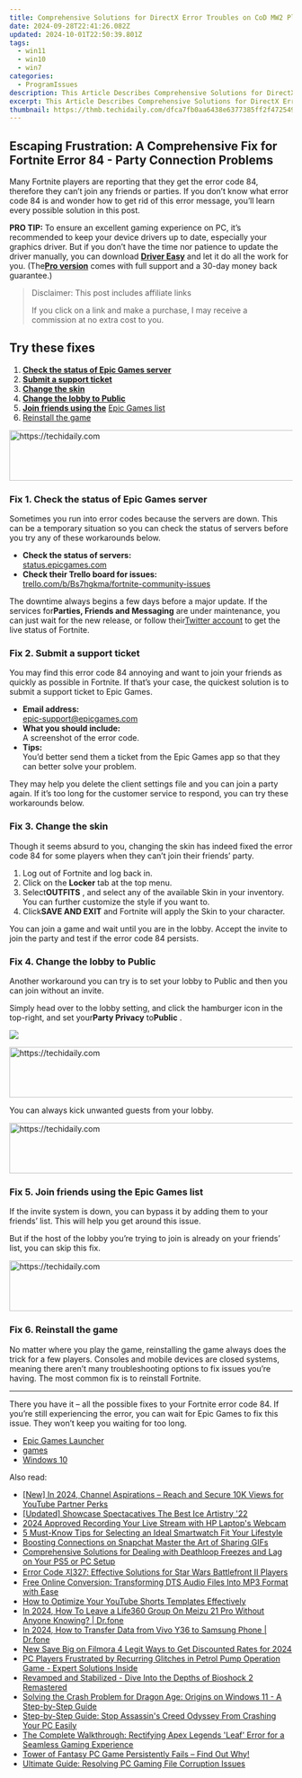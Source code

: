 ```yaml
---
title: Comprehensive Solutions for DirectX Error Troubles on CoD MW2 Platform
date: 2024-09-28T22:41:26.082Z
updated: 2024-10-01T22:50:39.801Z
tags:
  - win11
  - win10
  - win7
categories:
  - ProgramIssues
description: This Article Describes Comprehensive Solutions for DirectX Error Troubles on CoD MW2 Platform
excerpt: This Article Describes Comprehensive Solutions for DirectX Error Troubles on CoD MW2 Platform
thumbnail: https://thmb.techidaily.com/dfca7fb0aa6438e6377385ff2f472549907a4325f08f8d8aadbe962a7502b81d.jpg
---
```


## Escaping Frustration: A Comprehensive Fix for Fortnite Error 84 - Party Connection Problems

Many Fortnite players are reporting that they get the error code 84, therefore they can’t join any friends or parties. If you don’t know what error code 84 is and wonder how to get rid of this error message, you’ll learn every possible solution in this post.

**PRO TIP:** To ensure an excellent gaming experience on PC, it’s recommended to keep your device drivers up to date, especially your graphics driver. But if you don’t have the time nor patience to update the driver manually, you can download **[Driver Easy](https://tools.techidaily.com/drivereasy/download/)**  and let it do all the work for you. (The[**Pro version**](https://tools.techidaily.com/drivereasy/download/) comes with full support and a 30-day money back guarantee.)

>  Disclaimer: This post includes affiliate links
>
>  If you click on a link and make a purchase, I may receive a commission at no extra cost to you.
>

## Try these fixes

1. **[Check the status of Epic Games server](https://tools.techidaily.com/drivereasy/download/)**
2. **[Submit a support ticket](https://tools.techidaily.com/drivereasy/download/)**
3. **[Change the skin](https://tools.techidaily.com/drivereasy/download/)**
4. **[Change the lobby to Public](https://tools.techidaily.com/drivereasy/download/)**
5. **[Join friends using the](https://tools.techidaily.com/drivereasy/download/)** [Epic Games list](https://tools.techidaily.com/drivereasy/download/)
6. [Reinstall the game](https://tools.techidaily.com/drivereasy/download/)

<!-- affiliate ads begin -->
<a href="https://appsumo.8odi.net/c/5597632/2151894/7443" target="_top" id="2151894">
  <img src="//a.impactradius-go.com/display-ad/7443-2151894" border="0" alt="https://techidaily.com" width="728" height="90"/>
</a>
<img height="0" width="0" src="https://appsumo.8odi.net/i/5597632/2151894/7443" style="position:absolute;visibility:hidden;" border="0" />
<!-- affiliate ads end -->

### Fix 1\. Check the status of Epic Games server

 Sometimes you run into error codes because the servers are down. This can be a temporary situation so you can check the status of servers before you try any of these workarounds below.

* **Check the status of servers:**  
[status.epicgames.com](https://status.epicgames.com/)
* **Check their Trello board for issues:**  
[trello.com/b/Bs7hgkma/fortnite-community-issues](https://trello.com/b/Bs7hgkma/fortnite-community-issues)

 The downtime always begins a few days before a major update. If the services for**Parties, Friends and Messaging** are under maintenance, you can just wait for the new release, or follow their[Twitter account](https://twitter.com/FortniteStatus) to get the live status of Fortnite.

### Fix 2\. Submit a support ticket

 You may find this error code 84 annoying and want to join your friends as quickly as possible in Fortnite. If that’s your case, the quickest solution is to submit a support ticket to Epic Games.

* **Email address:**  
[epic-support@epicgames.com](https://tools.techidaily.com/drivereasy/download/)
* **What you should include:**  
 A screenshot of the error code.
* **Tips:**  
 You’d better send them a ticket from the Epic Games app so that they can better solve your problem.

 They may help you delete the client settings file and you can join a party again. If it’s too long for the customer service to respond, you can try these workarounds below.

### Fix 3\. Change the skin

 Though it seems absurd to you, changing the skin has indeed fixed the error code 84 for some players when they can’t join their friends’ party.

1. Log out of Fortnite and log back in.
2. Click on the **Locker** tab at the top menu.
3. Select**OUTFITS** , and select any of the available Skin in your inventory. You can further customize the style if you want to.
4. Click**SAVE AND EXIT** and Fortnite will apply the Skin to your character.

 You can join a game and wait until you are in the lobby. Accept the invite to join the party and test if the error code 84 persists.

### Fix 4\. Change the lobby to Public

 Another workaround you can try is to set your lobby to Public and then you can join without an invite.

 Simply head over to the lobby setting, and click the hamburger icon in the top-right, and set your**Party Privacy** to**Public** .

![](https://images.drivereasy.com/wp-content/uploads/2021/04/Screen-Shot-2021-04-13-at-4.59.16-PM-1200x521.png)

<!-- affiliate ads begin -->
<a href="https://appsumo.8odi.net/c/5597632/2123734/7443" target="_top" id="2123734">
  <img src="//a.impactradius-go.com/display-ad/7443-2123734" border="0" alt="https://techidaily.com" width="728" height="90"/>
</a>
<img height="0" width="0" src="https://appsumo.8odi.net/i/5597632/2123734/7443" style="position:absolute;visibility:hidden;" border="0" />
<!-- affiliate ads end -->

You can always kick unwanted guests from your lobby.

<!-- affiliate ads begin -->
<a href="https://appsumo.8odi.net/c/5597632/2151858/7443" target="_top" id="2151858">
  <img src="//a.impactradius-go.com/display-ad/7443-2151858" border="0" alt="https://techidaily.com" width="600" height="90"/>
</a>
<img height="0" width="0" src="https://appsumo.8odi.net/i/5597632/2151858/7443" style="position:absolute;visibility:hidden;" border="0" />
<!-- affiliate ads end -->

### Fix 5\. Join friends using the Epic Games list

 If the invite system is down, you can bypass it by adding them to your friends’ list. This will help you get around this issue.

 But if the host of the lobby you’re trying to join is already on your friends’ list, you can skip this fix.

<!-- affiliate ads begin -->
<a href="https://appsumo.8odi.net/c/5597632/2137413/7443" target="_top" id="2137413">
  <img src="//a.impactradius-go.com/display-ad/7443-2137413" border="0" alt="https://techidaily.com" width="728" height="90"/>
</a>
<img height="0" width="0" src="https://appsumo.8odi.net/i/5597632/2137413/7443" style="position:absolute;visibility:hidden;" border="0" />
<!-- affiliate ads end -->

### Fix 6\. Reinstall the game

 No matter where you play the game, reinstalling the game always does the trick for a few players. Consoles and mobile devices are closed systems, meaning there aren’t many troubleshooting options to fix issues you’re having. The most common fix is to reinstall Fortnite.

---

 There you have it – all the possible fixes to your Fortnite error code 84\. If you’re still experiencing the error, you can wait for Epic Games to fix this issue. They won’t keep you waiting for too long.

* [Epic Games Launcher](https://tools.techidaily.com/drivereasy/download/)
* [games](https://tools.techidaily.com/drivereasy/download/)
* [Windows 10](https://tools.techidaily.com/drivereasy/download/)

<ins class="adsbygoogle"
     style="display:block"
     data-ad-format="autorelaxed"
     data-ad-client="ca-pub-7571918770474297"
     data-ad-slot="1223367746"></ins>

<ins class="adsbygoogle"
     style="display:block"
     data-ad-client="ca-pub-7571918770474297"
     data-ad-slot="8358498916"
     data-ad-format="auto"
     data-full-width-responsive="true"></ins>

<span class="atpl-alsoreadstyle">Also read:</span>
<div><ul>
<li><a href="https://facebook-record-videos.techidaily.com/new-in-2024-channel-aspirations-reach-and-secure-10k-views-for-youtube-partner-perks/"><u>[New] In 2024, Channel Aspirations – Reach and Secure 10K Views for YouTube Partner Perks</u></a></li>
<li><a href="https://extra-support.techidaily.com/updated-showcase-spectacatives-the-best-ice-artistry-22/"><u>[Updated] Showcase Spectacatives The Best Ice Artistry '22</u></a></li>
<li><a href="https://screen-mirroring-recording.techidaily.com/2024-approved-recording-your-live-stream-with-hp-laptops-webcam/"><u>2024 Approved Recording Your Live Stream with HP Laptop's Webcam</u></a></li>
<li><a href="https://technical-tips.techidaily.com/5-must-know-tips-for-selecting-an-ideal-smartwatch-fit-your-lifestyle/"><u>5 Must-Know Tips for Selecting an Ideal Smartwatch Fit Your Lifestyle</u></a></li>
<li><a href="https://tiktok-video-files.techidaily.com/boosting-connections-on-snapchat-master-the-art-of-sharing-gifs/"><u>Boosting Connections on Snapchat Master the Art of Sharing GIFs</u></a></li>
<li><a href="https://win-solutions.techidaily.com/comprehensive-solutions-for-dealing-with-deathloop-freezes-and-lag-on-your-ps5-or-pc-setup/"><u>Comprehensive Solutions for Dealing with Deathloop Freezes and Lag on Your PS5 or PC Setup</u></a></li>
<li><a href="https://win-solutions.techidaily.com/error-code-327-effective-solutions-for-star-wars-battlefront-ii-players/"><u>Error Code 지327: Effective Solutions for Star Wars Battlefront II Players</u></a></li>
<li><a href="https://tech-revival.techidaily.com/free-online-conversion-transforming-dts-audio-files-into-mp3-format-with-ease/"><u>Free Online Conversion: Transforming DTS Audio Files Into MP3 Format with Ease</u></a></li>
<li><a href="https://youtube-webster.techidaily.com/o-optimize-your-youtube-shorts-templates-effectively/"><u>How to Optimize Your YouTube Shorts Templates Effectively</u></a></li>
<li><a href="https://location-social.techidaily.com/in-2024-how-to-leave-a-life360-group-on-meizu-21-pro-without-anyone-knowing-drfone-by-drfone-virtual-android/"><u>In 2024, How To Leave a Life360 Group On Meizu 21 Pro Without Anyone Knowing? | Dr.fone</u></a></li>
<li><a href="https://android-transfer.techidaily.com/in-2024-how-to-transfer-data-from-vivo-y36-to-samsung-phone-drfone-by-drfone-transfer-from-android-transfer-from-android/"><u>In 2024, How to Transfer Data from Vivo Y36 to Samsung Phone | Dr.fone</u></a></li>
<li><a href="https://ai-video-apps.techidaily.com/new-save-big-on-filmora-4-legit-ways-to-get-discounted-rates-for-2024/"><u>New Save Big on Filmora 4 Legit Ways to Get Discounted Rates for 2024</u></a></li>
<li><a href="https://win-solutions.techidaily.com/1723006216914-pc-players-frustrated-by-recurring-glitches-in-petrol-pump-operation-game-expert-solutions-inside/"><u>PC Players Frustrated by Recurring Glitches in Petrol Pump Operation Game - Expert Solutions Inside</u></a></li>
<li><a href="https://win-solutions.techidaily.com/revamped-and-stabilized-dive-into-the-depths-of-bioshock-2-remastered/"><u>Revamped and Stabilized - Dive Into the Depths of Bioshock 2 Remastered</u></a></li>
<li><a href="https://win-solutions.techidaily.com/solving-the-crash-problem-for-dragon-age-origins-on-windows-11-a-step-by-step-guide/"><u>Solving the Crash Problem for Dragon Age: Origins on Windows 11 - A Step-by-Step Guide</u></a></li>
<li><a href="https://win-solutions.techidaily.com/step-by-step-guide-stop-assassins-creed-odyssey-from-crashing-your-pc-easily/"><u>Step-by-Step Guide: Stop Assassin's Creed Odyssey From Crashing Your PC Easily</u></a></li>
<li><a href="https://win-solutions.techidaily.com/the-complete-walkthrough-rectifying-apex-legends-leaf-error-for-a-seamless-gaming-experience/"><u>The Complete Walkthrough: Rectifying Apex Legends 'Leaf' Error for a Seamless Gaming Experience</u></a></li>
<li><a href="https://win-solutions.techidaily.com/tower-of-fantasy-pc-game-persistently-fails-find-out-why/"><u>Tower of Fantasy PC Game Persistently Fails – Find Out Why!</u></a></li>
<li><a href="https://win-solutions.techidaily.com/ultimate-guide-resolving-pc-gaming-file-corruption-issues/"><u>Ultimate Guide: Resolving PC Gaming File Corruption Issues</u></a></li>
</ul></div>

